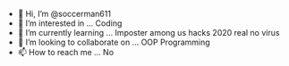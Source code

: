 - 👋 Hi, I’m @soccerman611
- 👀 I’m interested in ... Coding
- 🌱 I’m currently learning ... Imposter among us hacks 2020 real no virus
- 💞️ I’m looking to collaborate on ... OOP Programming
- 📫 How to reach me ... No

<!---
soccerman611/soccerman611 is a ✨ special ✨ repository because its `README.md` (this file) appears on your GitHub profile.
You can click the Preview link to take a look at your changes.
--->

